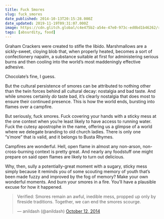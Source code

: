 ```yaml
---
title: Fuck Smores
slug: fuck_smores
date_published: 2014-10-13T20:15:28.000Z
date_updated: 2019-11-19T09:31:07.000Z
image: https://cdn.glitch.global/c4e475b2-a54e-47e0-973c-ed0bd1b46262/regis-hari-bouchard-QzivCWSYEug-unsplash.jpg?v=1670293684609
tags: [absurdity, food]
---
```


Graham Crackers were created to stifle the libido. Marshmallows are a sickly-sweet, cloying blob that, when properly heated, becomes a sort of confectionery napalm, a substance suitable at first for administering serious burns and then cooling into the world’s most maddeningly effective adhesive.

Chocolate’s fine, I guess.

But the cultural persistence of smores can be attributed to nothing other than the twin forces behind all cultural decay: nostalgia and bad taste. And while smores certainly *do* taste bad, it’s clearly nostalgia that does most to ensure their continued presence. This is how the world ends, bursting into flames over a campfire.

But seriously, fuck smores. Fuck covering your hands with a sticky mess at the one context when you’re least likely to have access to running water. Fuck the cutesy apostrophe in the name, offering us a glimpse of a world where we delegate branding to old church ladies. There is only one “s’more” that is valid, and it belongs to Busta Rhymes.

Campfires are wonderful. Hell, open flame in almost any non-arson, non-cross-burning context is pretty great. And nearly any foodstuff one might prepare on said open flames are likely to turn out delicious.

Why, then, sully a potentially-great moment with a sugary, sticky mess simply because it reminds you of some scouting memory of youth that’s been made fuzzy and improved by the fog of memory? Make your own wonderful moments. And burn your smores in a fire. You’ll have a plausible excuse for how it happened.

<blockquote class="twitter-tweet" data-dnt="true" data-theme="dark"><p lang="en" dir="ltr">Verified: Smores remain an awful, inedible mess, propped up only by fireside traditions. Together, we can end the smores scourge.</p>&mdash; anildash (@anildash) <a href="https://twitter.com/anildash/status/521441394700091393?ref_src=twsrc%5Etfw">October 12, 2014</a></blockquote> <script async src="https://platform.twitter.com/widgets.js" charset="utf-8"></script>


